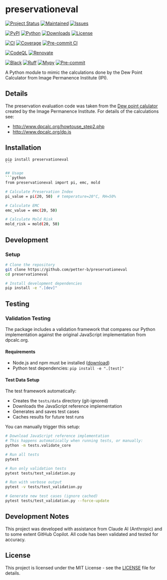 # preservationeval

<!-- Status -->
[![Project Status](https://img.shields.io/pypi/status/preservationeval?style=flat&color=blue&label=status)](https://pypi.org/project/preservationeval/)
[![Maintained](https://img.shields.io/badge/maintained-yes-brightgreen?style=flat)](https://github.com/petter-b/preservationeval/graphs/commit-activity)
[![Issues](https://img.shields.io/github/issues/petter-b/preservationeval?style=flat&color=yellow)](https://github.com/petter-b/preservationeval/issues/)

<!-- Package -->
[![PyPI](https://img.shields.io/pypi/v/preservationeval?style=flat&color=blue&label=pypi)](https://pypi.org/project/preservationeval/)
[![Python](https://img.shields.io/pypi/pyversions/preservationeval?style=flat&color=blue)](https://pypi.org/project/preservationeval/)
[![Downloads](https://img.shields.io/pepy/dt/preservationeval?style=flat&color=blue&label=downloads)](https://pepy.tech/project/preservationeval)
[![License](https://img.shields.io/badge/license-MIT-blue?style=flat)](https://opensource.org/licenses/MIT)

<!-- CI/CD -->
[![CI](https://img.shields.io/github/actions/workflow/status/petter-b/preservationeval/ci.yml?style=flat&label=ci)](https://github.com/petter-b/preservationeval/actions/workflows/ci.yml)
[![Coverage](https://img.shields.io/codecov/c/github/petter-b/preservationeval?style=flat&color=brightgreen&label=coverage)](https://codecov.io/gh/petter-b/preservationeval)
[![Pre-commit CI](https://img.shields.io/badge/pre--commit%20ci-passing-brightgreen?style=flat)](https://results.pre-commit.ci/latest/github/petter-b/preservationeval/main)

<!-- Security -->
[![CodeQL](https://img.shields.io/github/actions/workflow/status/petter-b/preservationeval/codeql.yml?style=flat&label=codeql)](https://github.com/petter-b/preservationeval/actions/workflows/codeql.yml)
[![Renovate](https://img.shields.io/badge/renovate-enabled-brightgreen?style=flat&logo=renovatebot)](https://renovatebot.com)

<!-- Quality -->
[![Black](https://img.shields.io/badge/code%20style-black-000000?style=flat)](https://github.com/psf/black)
[![Ruff](https://img.shields.io/badge/ruff-recommended-red?style=flat&logo=ruff)](https://github.com/astral-sh/ruff)
[![Mypy](https://img.shields.io/badge/mypy-typed-blue?style=flat&logo=python)](http://mypy-lang.org/)
[![Pre-commit](https://img.shields.io/badge/pre--commit-enabled-brightgreen?style=flat&logo=pre-commit)](https://github.com/petter-b/preservationeval/blob/main/.pre-commit-config.yaml)

A Python module to mimic the calculations done by the Dew Point Calculator from Image Permanence Institute (IPI).

## Details
The preservation evaluation code was taken from the [Dew point calulator](http://www.dpcalc.org) created by the Image Permanence Institute. For details of the calculations see:
 - http://www.dpcalc.org/howtouse_step2.php
 - http://www.dpcalc.org/dp.js


## Installation

```bash
pip install preservationeval
´´´

## Usage
```python
from preservationeval import pi, emc, mold

# Calculate Preservation Index
pi_value = pi(20, 50)  # temperature=20°C, RH=50%

# Calculate EMC
emc_value = emc(20, 50)

# Calculate Mold Risk
mold_risk = mold(20, 50)
```

## Development

### Setup

```bash
# Clone the repository
git clone https://github.com/petter-b/preservationeval
cd preservationeval

# Install development dependencies
pip install -e ".[dev]"
```

## Testing

### Validation Testing
The package includes a validation framework that compares our Python implementation
against the original JavaScript implementation from dpcalc.org.

#### Requirements
- Node.js and npm must be installed ([download](https://nodejs.org/))
- Python test dependencies: `pip install -e ".[test]"`

#### Test Data Setup
The test framework automatically:
- Creates the `tests/data` directory (git-ignored)
- Downloads the JavaScript reference implementation
- Generates and saves test cases
- Caches results for future test runs

You can manually trigger this setup:
```bash
# Download JavaScript reference implementation
# This happens automatically when running tests, or manually:
python -m tests.validate_core

# Run all tests
pytest

# Run only validation tests
pytest tests/test_validation.py

# Run with verbose output
pytest -v tests/test_validation.py

# Generate new test cases (ignore cached)
pytest tests/test_validation.py --force-update
```

## Development Notes

This project was developed with assistance from Claude AI (Anthropic) and to some extent GitHub Copilot. All code has been validated and tested for accuracy.

## License

This project is licensed under the MIT License - see the [LICENSE](LICENSE) file for details.
